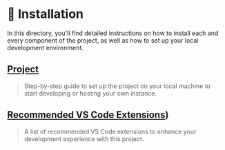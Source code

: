 # 📖 Installation

In this directory, you'll find detailed instructions on how to install each and every component of the project, as well as how to set up your local development environment.

## [Project](./installation-project.md)

> Step-by-step guide to set up the project on your local machine to start developing or hosting your own instance.

## [Recommended VS Code Extensions](./installation-recommended-vscode-extensions.md))

> A list of recommended VS Code extensions to enhance your development experience with this project.

